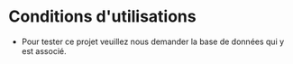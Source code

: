 # Conditions d'utilisations

-  Pour tester ce projet veuillez nous demander la base de données qui y est associé.
